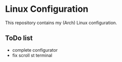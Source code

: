 # Linux Configuration
This repository contains my (Arch) Linux configuration.

## ToDo list
- complete configurator
- fix scroll st terminal
